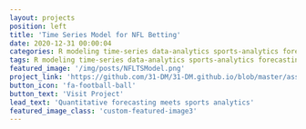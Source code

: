 ```yaml
---
layout: projects
position: left
title: 'Time Series Model for NFL Betting'
date: 2020-12-31 00:00:04
categories: R modeling time-series data-analytics sports-analytics forecasting undergrad
tags: R modeling time-series data-analytics sports-analytics forecasting undergrad
featured_image: '/img/posts/NFLTSModel.png'
project_link: 'https://github.com/31-DM/31-DM.github.io/blob/master/assets/Work/School/Undergrad/Projects/TimeSeries/README.md'
button_icon: 'fa-football-ball'
button_text: 'Visit Project'
lead_text: 'Quantitative forecasting meets sports analytics'
featured_image_class: 'custom-featured-image3'
---
```

